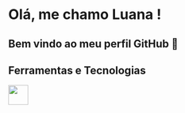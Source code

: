  # Olá, me chamo Luana ! 
## Bem vindo ao meu perfil GitHub 👋
## Ferramentas e Tecnologias

<img loading="lazy" src="https://cdn.jsdelivr.net/gh/devicons/devicon/icons/git/git-original.svg" width="40" height="40"/>

